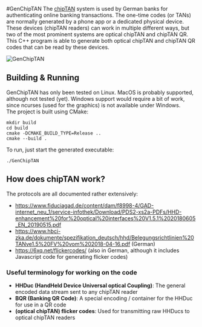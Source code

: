 #GenChipTAN
The [chipTAN](https://en.wikipedia.org/wiki/Transaction_authentication_number#ChipTAN_/_Sm@rt-TAN_/_CardTAN) system is
used by German banks for authenticating online banking transactions.
The one-time codes (or TANs) are normally generated by a phone app or a dedicated physical device.
These devices (chipTAN readers) can work in  multiple different ways, but two of the most prominent systems are optical
chipTAN and chipTAN QR.  
This C++ program is able to generate both optical chipTAN and chipTAN QR codes that can be read by these devices.

![GenChipTAN](img/GenChipTAN.gif)

## Building & Running
GenChipTAN has only been tested on Linux.
MacOS is probably supported, although not tested (yet).
Windows support would require a bit of work, since ncurses (used for the graphics) is not available under Windows.  
The project is built using CMake:

    mkdir build
    cd build
    cmake -DCMAKE_BUILD_TYPE=Release ..
    cmake --build .

To run, just start the generated executable:

    ./GenChipTAN

## How does chipTAN work?
The protocols are all documented rather extensively:
* https://www.fiduciagad.de/content/dam/f8998-4/GAD-internet_neu_1/service-infothek/Download/PDS2-xs2a-PDFs/HHD-enhancement%20for%20optical%20interfaces%20V1.5.1%2020180605_EN_20190515.pdf
* https://www.hbci-zka.de/dokumente/spezifikation_deutsch/hhd/Belegungsrichtlinien%20TANve1.5%20FV%20vom%202018-04-16.pdf (German)
* https://6xq.net/flickercodes/ (also in German, although it includes Javascript code for generating flicker codes)

### Useful terminology for working on the code
* **HHDuc (HandHeld Device Universal optical Coupling)**: The general encoded data stream sent to any chipTAN reader
* **BQR (Banking QR Code)**: A special encoding / container for the HHDuc for use in a QR code
* **(optical chipTAN) flicker codes**: Used for transmitting raw HHDucs to optical chipTAN readers